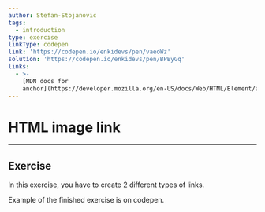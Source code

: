 ```yaml
---
author: Stefan-Stojanovic
tags:
  - introduction
type: exercise
linkType: codepen
link: 'https://codepen.io/enkidevs/pen/vaeoWz'
solution: 'https://codepen.io/enkidevs/pen/BPByGq'
links:
  - >-
    [MDN docs for
    anchor](https://developer.mozilla.org/en-US/docs/Web/HTML/Element/a){website}
---
```


# HTML image link


---

## Exercise

In this exercise, you have to create 2 different types of links.

Example of the finished exercise is on codepen.
 
